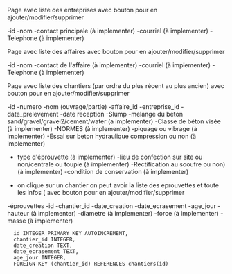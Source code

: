 Page avec liste des entreprises avec bouton pour en ajouter/modifier/supprimer

-id
-nom
-contact principale (à implementer)
-courriel (à implementer)
-Telephone (à implementer)

Page avec liste des affaires avec bouton pour en ajouter/modifier/supprimer

-id
-nom
-contact de l'affaire (à implementer)
-courriel (à implementer)
-Telephone (à implementer)

Page avec liste des chantiers (par ordre du plus récent au plus ancien) avec bouton pour en ajouter/modifier/supprimer

-id
-numero
-nom (ouvrage/partie)
-affaire_id
-entreprise_id
-date_prelevement
-date reception
-Slump
-melange du beton sand/gravel/gravel2/cement/water (a implementer)
-Classe de béton visée (à implementer)
-NORMES (à implementer)
-piquage ou vibrage (à implementer)
-Essai sur beton hydraulique compression ou non (à implementer)
- type d'éprouvette (à implementer)
-lieu de confection sur site ou non/centrale ou toupie (à implementer)
-Rectification au sooufre ou non) (à implementer)
-condition de conservation (à implementer)

- on clique sur un chantier on peut avoir la liste des eprouvettes et toute les infos ( avec bouton pour en ajouter/modifier/supprimer

-éprouvettes 
-id
-chantier_id
-date_creation 
-date_ecrasement 
-age_jour
-hauteur (à implementer)
-diametre (à implementer)
-force (à implementer)
-masse (à implementer)




      id INTEGER PRIMARY KEY AUTOINCREMENT,
      chantier_id INTEGER,
      date_creation TEXT,
      date_ecrasement TEXT,
      age_jour INTEGER,
      FOREIGN KEY (chantier_id) REFERENCES chantiers(id)

